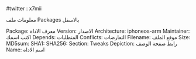 #twitter : x7mii





معلومات ملف Packages بالاسفل 



Package: معرف الاداة 
Version: الاصدار
Architecture: iphoneos-arm
Maintainer: اكتب اسمك
Depends: المتطلبات 
Conflicts: التعارضات
Filename: موقع الملف
Size: 
MD5sum: 
SHA1: 
SHA256: 
Section: Tweaks
Depiction: رابط صفحة الوصف 
Name: اسم  الاداه 
